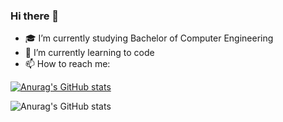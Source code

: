 ### Hi there 👋



- 🎓 I’m currently studying Bachelor of Computer Engineering
- 🌱 I’m currently learning to code
- 📫 How to reach me:


[![Anurag's GitHub stats](https://github-readme-stats.vercel.app/api?username=SanjishMaharjan)](https://github.com/SanjishMaharjan/github-readme-stats)

![Anurag's GitHub stats](https://github-readme-stats.vercel.app/api?username=SanjishMaharjan&show_icons=true&theme=radical)

